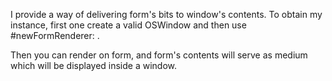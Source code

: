 I provide a way of delivering form's bits to window's contents.
To obtain my instance, first one create a valid OSWindow and then use #newFormRenderer: .

Then you can render on form, and form's contents will serve as medium which will be displayed inside a window.